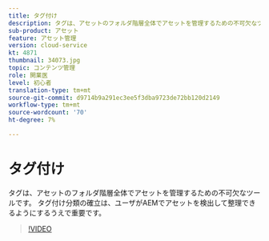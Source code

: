 ```yaml
---
title: タグ付け
description: タグは、アセットのフォルダ階層全体でアセットを管理するための不可欠なツールです。 タグ付け分類の確立は、ユーザがAEMでアセットを検出して整理できるようにするうえで重要です。
sub-product: アセット
feature: アセット管理
version: cloud-service
kt: 4871
thumbnail: 34073.jpg
topic: コンテンツ管理
role: 開業医
level: 初心者
translation-type: tm+mt
source-git-commit: d9714b9a291ec3ee5f3dba9723de72bb120d2149
workflow-type: tm+mt
source-wordcount: '70'
ht-degree: 7%

---
```



# タグ付け

タグは、アセットのフォルダ階層全体でアセットを管理するための不可欠なツールです。 タグ付け分類の確立は、ユーザがAEMでアセットを検出して整理できるようにするうえで重要です。

>[!VIDEO](https://video.tv.adobe.com/v/34073/?quality=12&learn=on&hidetitle=true)
